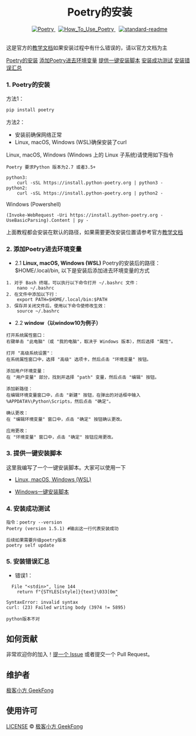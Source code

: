 <h1 style="text-align: center;">Poetry的安装</h1>
<div style="display: flex; justify-content: center;">
    <span style="margin: 0 8px;">
  <a href="https://python-poetry.org/">
    <img src="https://badgen.net/badge/Poetry/v1.5.1/red" alt="Poetry">
  </a>
  <span style="margin: 0 8px;">
    <a href="https://github.com/GeekFong/how_to_use_poetry">
      <img src="https://badgen.net/badge/How_To_Use_Poetry/v1.0/green" alt="How_To_Use_Poetry">
    </a>
  </span>
  <span style="margin: 0 1px;">
    <a href="https://github.com/RichardLitt/standard-readme">
      <img src="https://img.shields.io/badge/readme%20style-standard-brightgreen.svg?style=flat-square" alt="standard-readme">
    </a>
  </span>
</div>

</br>

这是官方的[教学文档](https://python-poetry.org/docs/)如果安装过程中有什么错误的，请以官方文档为主


[Poetry的安装](#1-poetry的安装)
[添加Poetry进去环境变量](#2-添加poetry进去环境变量)
[提供一键安装脚本](#3-提供一键安装脚本)
[安装成功测试](#4-安装成功测试)
[安装错误汇总](#5-安装错误汇总)

### **1. Poetry的安装**
方法1：
```python
pip install poetry
```
方法2：
- 安装前确保网络正常
- Linux, macOS, Windows (WSL)确保安装了curl


Linux, macOS, Windows (Windows 上的 Linux 子系统)请使用如下指令
```
Poetry 要求Python 版本为2.7 或者3.5+

python3:
    curl -sSL https://install.python-poetry.org | python3 -
python2:
    curl -sSL https://install.python-poetry.org | python2 -
```
Windows (Powershell)
```
(Invoke-WebRequest -Uri https://install.python-poetry.org -UseBasicParsing).Content | py -
```
上面教程都会安装在默认的路径，如果需要更改安装位置请参考官方[教学文档](https://python-poetry.org/docs/)

### **2. 添加Poetry进去环境变量**

- 2.1 **Linux, macOS, Windows (WSL)**
Poetry的安装后的路径： $HOME/.local/bin, 以下是安装后添加进去环境变量的方式
```
1. 对于 Bash 终端，可以执行以下命令打开 ~/.bashrc 文件：
    nano ~/.bashrc
2. 在文件中添加以下行：
    export PATH=$HOME/.local/bin:$PATH
3. 保存并关闭文件后，使用以下命令使修改生效：
    source ~/.bashrc
```

- 2.2 **window（以window10为例子）**

```
打开系统属性窗口：
右键单击 "此电脑"（或 "我的电脑"，取决于 Windows 版本），然后选择 "属性"。

打开 "高级系统设置"：
在系统属性窗口中，选择 "高级" 选项卡，然后点击 "环境变量" 按钮。

添加用户环境变量：
在 "用户变量" 部分，找到并选择 "path" 变量，然后点击 "编辑" 按钮。

添加新路径：
在编辑环境变量窗口中，点击 "新建" 按钮，在弹出的对话框中输入 %APPDATA%\Python\Scripts，然后点击 "确定"。

确认更改：
在 "编辑环境变量" 窗口中，点击 "确定" 按钮确认更改。

应用更改：
在 "环境变量" 窗口中，点击 "确定" 按钮应用更改。
```



### **3. 提供一键安装脚本**
这里我编写了一个一键安装脚本。大家可以使用一下

- [Linux, macOS, Windows (WSL)](../tool/Poetry%E7%9A%84%E5%AE%89%E8%A3%85/linux_install_Poetry.sh)

- [Windows一键安装脚本](../tool/Poetry%E7%9A%84%E5%AE%89%E8%A3%85/window_install_Poetry.sh)




###  **4. 安装成功测试**
```
指令：poetry --version
Poetry (version 1.5.1) #输出这一行代表安装成功

后续如果需要升级poetry版本
poetry self update

```




### **5. 安装错误汇总**

- 错误1：

```
  File "<stdin>", line 144
    return f"{STYLES[style]}{text}\033[0m"
                                         ^
SyntaxError: invalid syntax
curl: (23) Failed writing body (3974 != 5895)

python版本不对
```



## 如何贡献

非常欢迎你的加入！[提一个 Issue](https://github.com/GeekFong/how_to_use_poetry/issues) 或者提交一个 Pull Request。


## 维护者
[极客小方 GeekFong](https://github.com/GeekFong)


## 使用许可
[LICENSE](./LICENSE) © [极客小方 GeekFong](https://github.com/GeekFong)